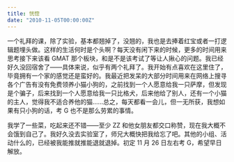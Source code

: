 ```yaml
---
title: 恍惚
date: "2010-11-05T00:00:00Z"
---
```


一个礼拜的课，除了实验，基本都翘掉了，没翘的，我也是去捧着红宝或者一打逻辑题埋头做。这样的生活何时是个头啊？每天没有闲下来的时候，更多的时间用来思考接下来该看 GMAT 那个板块，和是不是该考试了等让人揪心的问题。我已经好久没回宿舍了——具体来说，似乎有两个礼拜了。我开始有点喜欢在这里住了，毕竟拥有一个家的感觉还是蛮好的。我最近把发呆的大部分时间用来在网络上搜寻各个广告有没有免费领养小猫小狗的，之前找到一个人愿意给我一只萨摩，但发现是个骗子，后来找到一个人愿意给我一只比格犬，后来他给了别人，还有一个小猫的主人，觉得我不适合养他的猫……总之，每天都看一会儿，但一无所获，我想如果有只小狗的话，考 G 也不是那么劳累的事情。

我学了一些菜，吃起来还不错——至少 ZZ 和他女朋友都交口称赞，现在我大概不会饿到自己了。我好久没去实验室了，师兄大概快把我给忘了吧。其他的小组、活动什么的，已经被我能推就推能退就退掉。初定 11 月 26 日左右考 G，希望早日解放。
